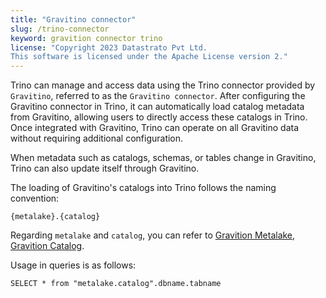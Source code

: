 ```yaml
---
title: "Gravitino connector"
slug: /trino-connector
keyword: gravition connector trino
license: "Copyright 2023 Datastrato Pvt Ltd.
This software is licensed under the Apache License version 2."
---
```


Trino can manage and access data using the Trino connector provided by `Gravitino`, referred to as the `Gravitino connector`.
After configuring the Gravitino connector in Trino, it can automatically load catalog metadata from Gravitino, allowing users to directly access these catalogs in Trino.
Once integrated with Gravitino, Trino can operate on all Gravitino data without requiring additional configuration.

When metadata such as catalogs, schemas, or tables change in Gravitino, Trino can also update itself through Gravitino.


The loading of Gravitino's catalogs into Trino follows the naming convention:

```text
{metalake}.{catalog}
```
Regarding `metalake` and `catalog`, you can refer to [Gravition Metalake](/metalake), [Gravition Catalog](/catalog).

Usage in queries is as follows:

```text
SELECT * from "metalake.catalog".dbname.tabname
```